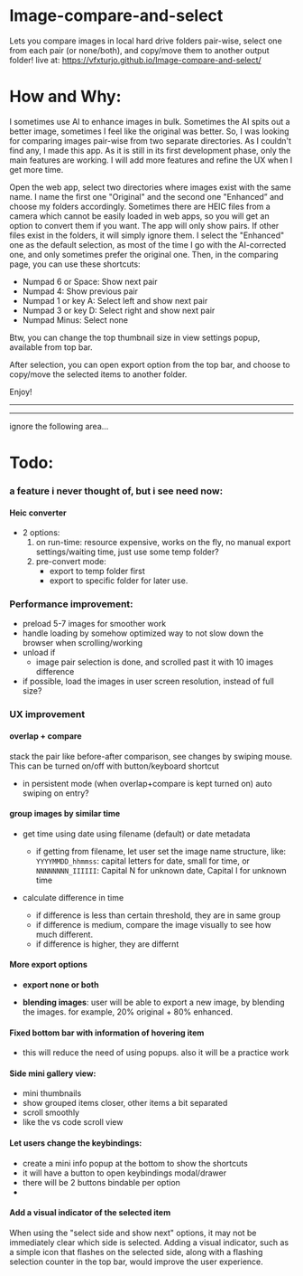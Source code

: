 # Image-compare-and-select

Lets you compare images in local hard drive folders pair-wise, select one from each pair (or none/both), and copy/move them to another output folder!
live at: https://vfxturjo.github.io/Image-compare-and-select/

# How and Why:

I sometimes use AI to enhance images in bulk. Sometimes the AI spits out a better image, sometimes I feel like the original was better. So, I was looking for comparing images pair-wise from two separate directories. As I couldn't find any, I made this app. As it is still in its first development phase, only the main features are working. I will add more features and refine the UX when I get more time.

Open the web app, select two directories where images exist with the same name. I name the first one "Original" and the second one "Enhanced” and choose my folders accordingly. Sometimes there are HEIC files from a camera which cannot be easily loaded in web apps, so you will get an option to convert them if you want.
The app will only show pairs. If other files exist in the folders, it will simply ignore them.
I select the "Enhanced" one as the default selection, as most of the time I go with the AI-corrected one, and only sometimes prefer the original one.
Then, in the comparing page, you can use these shortcuts:

- Numpad 6 or Space: Show next pair
- Numpad 4: Show previous pair
- Numpad 1 or key A: Select left and show next pair
- Numpad 3 or key D: Select right and show next pair
- Numpad Minus: Select none

Btw, you can change the top thumbnail size in view settings popup, available from top bar.

After selection, you can open export option from the top bar, and choose to copy/move the selected items to another folder.

Enjoy!

---

---

ignore the following area...

# Todo:

### a feature i never thought of, but i see need now:

#### Heic converter

- 2 options:
  1. on run-time: resource expensive, works on the fly, no manual export settings/waiting time, just use some temp folder?
  2. pre-convert mode:
     - export to temp folder first
     - export to specific folder for later use.

### Performance improvement:

- preload 5-7 images for smoother work
- handle loading by somehow optimized way to not slow down the browser when scrolling/working
- unload if
  - image pair selection is done, and scrolled past it with 10 images difference
- if possible, load the images in user screen resolution, instead of full size?

### UX improvement

#### overlap + compare

stack the pair like before-after comparison, see changes by swiping mouse. This can be turned on/off with button/keyboard shortcut

- in persistent mode (when overlap+compare is kept turned on) auto swiping on entry?

#### group images by similar time

- get time using date using filename (default) or date metadata

  - if getting from filename, let user set the image name structure, like: <br>
    `YYYYMMDD_hhmmss`: capital letters for date, small for time, or <br>
    `NNNNNNNN_IIIIII`: Capital N for unknown date, Capital I for unknown time

- calculate difference in time

  - if difference is less than certain threshold, they are in same group
  - if difference is medium, compare the image visually to see how much different.
  - if difference is higher, they are differnt

#### More export options

- **export none or both**

- **blending images**: user will be able to export a new image, by blending the images. for example, 20% original + 80% enhanced.

#### Fixed bottom bar with information of hovering item

- this will reduce the need of using popups. also it will be a practice work

#### Side mini gallery view:

- mini thumbnails
- show grouped items closer, other items a bit separated
- scroll smoothly
- like the vs code scroll view

#### Let users change the keybindings:

- create a mini info popup at the bottom to show the shortcuts
- it will have a button to open keybindings modal/drawer
- there will be 2 buttons bindable per option
- 

#### Add a visual indicator of the selected item 

When using the "select side and show next" options, it may not be immediately clear which side is selected. Adding a visual indicator, such as a simple icon that flashes on the selected side, along with a flashing selection counter in the top bar, would improve the user experience.
